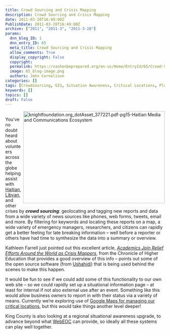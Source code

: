 ```yaml
---
title: Crowd Sourcing and Crisis Mapping
description: Crowd Sourcing and Crisis Mapping
date: 2011-03-28T16:49:00Z
PublishDate: 2011-03-28T16:49:00Z
archive: ["2011", "2011-3", "2011-3-28"]
params:
  dnn_blog_ID: 1
  dnn_entry_ID: 65
  meta_title: Crowd Sourcing and Crisis Mapping
  allow_comments: True
  display_copyright: False
  copyright:
  permalink: https://vashonbeprepared.org/en-us/Home/EntryId/65/Crowd-Sourcing-and-Crisis-Mapping
  image: 65_blog-image.png
  authors: John Cornelison
categories: []
tags: [Crowdsourcing, GIS, Situation Awareness, Critical Locations, Planning, Crisis Mapping]
keywords: []
topics: []
draft: False
---
```


<p>&#160;<a target="_blank" href="./images/65/WLW-CrisisMapping_83C3-knightfoundation.org_dotAsset_377221.pdf-pg15-Haitian_Media_and_Communications_Ecosystem_2.jpg"><img title="knightfoundation.org_dotAsset_377221.pdf-pg15-Haitian Media and Communications Ecosystem" border="0" alt="knightfoundation.org_dotAsset_377221.pdf-pg15-Haitian Media and Communications Ecosystem" align="right" width="447" height="290" style="border-bottom: 0px; border-left: 0px; margin: 0px 0px 5px 5px; display: inline; border-top: 0px; border-right: 0px" src="./images/65/WLW-CrisisMapping_83C3-knightfoundation.org_dotAsset_377221.pdf-pg15-Haitian_Media_and_Communications_Ecosystem_thumb.jpg" /></a> You’ve no doubt heard about volunteers across the globe helping assist with <a target="_blank" href="http://www.knightfoundation.org/dotAsset/377221.pdf">Haitian</a>, <a target="_blank" href="http://libyacrisismap.net/">Libyan</a>, and other crises by <strong><em>crowd sourcing</em></strong>: geolocating and tagging new reports and data from a wide variety of news sources like phones, web forms, tweets, email and more. By filtering for keywords and locating these reports on a map, a wide variety of emergency managers, researchers, and citizens can rapidly get a better feeling for late breaking information – well before a reporter or others have had time to synthesize the data into a summary or overview.</p>
<p>Kathleen Farrell just pointed out this excellent article, <em><a target="_blank" href="http://chronicle.com/article/Academics-Join-Relief-Efforts/126912/?sid=at&amp;utm_source=at&amp;utm_medium=en">Academics Join Relief Efforts Around the World as Crisis Mappers</a></em>, from the Chronicle of Higher Education that provides a good overview of this info – points out some of the open source software (from <a title="http://www.ushahidi.com/" href="http://Ushahidi">Ushahidi</a>) that is being used behind the scenes to make this happen.</p>
<p>It would be fun to see if we could add some of this functionality to our own web site – so we could rapidly set up a situational information page – at least for internal if not also external use after an event. Something like this would allow business owners to report in with their status via a variety of means. Currently we’re exploring use of <a target="_blank" href="http://vashoneoc.org/Reference/Mapping/CriticalLocations.aspx">Google Maps for managing our critical locations</a>, but this would take things another level deeper!</p>
<p>King County is also looking at a regional situational awareness upgrade, to advance beyond what <a target="_blank" href="http://www.esi911.com/esi/index.php?option=com_content&amp;task=view&amp;id=14&amp;Itemid=30">WebEOC</a> can provide, so ideally all these systems can play well together.</p>
